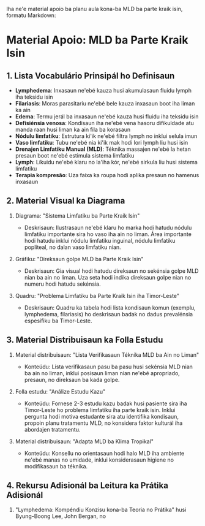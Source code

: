 Iha ne'e material apoio ba planu aula kona-ba MLD ba parte kraik isin, formatu Markdown:

# Material Apoio: MLD ba Parte Kraik Isin

## 1. Lista Vocabulário Prinsipál ho Definisaun

- **Lymphedema**: Inxasaun ne'ebé kauza husi akumulasaun fluidu lymph iha teksidu isin
- **Filariasis**: Moras parasitariu ne'ebé bele kauza inxasaun boot iha liman ka ain
- **Edema**: Termu jerál ba inxasaun ne'ebé kauza husi fluidu iha teksidu isin
- **Defisiénsia venosa**: Kondisaun iha ne'ebé vena hasoru difikuldade atu manda raan husi liman ka ain fila ba korasaun
- **Nódulu limfatiku**: Estrutura ki'ik ne'ebé filtra lymph no inklui selula imun
- **Vaso limfatiku**: Tubu ne'ebé nia ki'ik mak hodi lori lymph liu husi isin
- **Drenajen Limfatiku Manual (MLD)**: Téknika massajen ne'ebé la hetan presaun boot ne'ebé estimula sistema limfatiku
- **Lymph**: Líkuidu ne'ebé klaru no la'iha kór, ne'ebé sirkula liu husi sistema limfatiku
- **Terapia kompresão**: Uza faixa ka roupa hodi aplika presaun no hamenus inxasaun

## 2. Material Visual ka Diagrama

1. Diagrama: "Sistema Limfatiku ba Parte Kraik Isin"
   - Deskrisaun: Ilustrasaun ne'ebé klaru ho marka hodi hatudu nódulu limfatiku importante sira ho vaso iha ain no liman. Área importante hodi hatudu inklui nódulu limfatiku inguinal, nódulu limfatiku popliteal, no dalan vaso limfatiku nian.

2. Gráfiku: "Direksaun golpe MLD ba Parte Kraik Isin"
   - Deskrisaun: Gia visual hodi hatudu direksaun no sekénsia golpe MLD nian ba ain no liman. Uza seta hodi indika direksaun golpe nian no numeru hodi hatudu sekénsia.

3. Quadru: "Problema Limfatiku ba Parte Kraik Isin iha Timor-Leste"
   - Deskrisaun: Quadru ka tabela hodi lista kondisaun komun (exemplu, lymphedema, filariasis) ho deskrisaun badak no dadus prevalénsia espesífiku ba Timor-Leste.

## 3. Material Distribuisaun ka Folla Estudu

1. Material distribuisaun: "Lista Verifikasaun Téknika MLD ba Ain no Liman"
   - Konteúdu: Lista verifikasaun pasu ba pasu husi sekénsia MLD nian ba ain no liman, inklui posisaun liman nian ne'ebé apropriado, presaun, no direksaun ba kada golpe.

2. Folla estudu: "Análize Estudu Kazu"
   - Konteúdu: Fornese 2-3 estudu kazu badak husi pasiente sira iha Timor-Leste ho problema limfatiku iha parte kraik isin. Inklui pergunta hodi motiva estudante sira atu identifika kondisaun, propoin planu tratamentu MLD, no konsidera faktor kulturál iha abordajen tratamentu.

3. Material distribuisaun: "Adapta MLD ba Klima Tropikal"
   - Konteúdu: Konsellu no orientasaun hodi halo MLD iha ambiente ne'ebé manas no umidade, inklui konsiderasaun higiene no modifikasaun ba téknika.

## 4. Rekursu Adisionál ba Leitura ka Prátika Adisionál

1. "Lymphedema: Kompéndiu Konzisu kona-ba Teoria no Prátika" husi Byung-Boong Lee, John Bergan, no